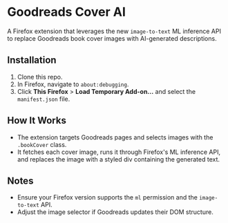 # Goodreads Cover AI

A Firefox extension that leverages the new `image-to-text` ML inference API to replace Goodreads book cover images with AI-generated descriptions.

## Installation

1. Clone this repo.
2. In Firefox, navigate to `about:debugging`.
3. Click **This Firefox** > **Load Temporary Add-on...** and select the `manifest.json` file.

## How It Works

-   The extension targets Goodreads pages and selects images with the `.bookCover` class.
-   It fetches each cover image, runs it through Firefox's ML inference API, and replaces the image with a styled div containing the generated text.

## Notes

-   Ensure your Firefox version supports the `ml` permission and the `image-to-text` API.
-   Adjust the image selector if Goodreads updates their DOM structure.
